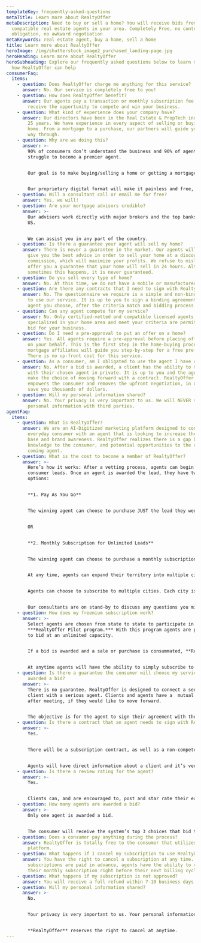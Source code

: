 ```yaml
---
templateKey: frequently-asked-questions
metaTitle: Learn more about RealtyOffer
metaDescription: Need to buy or sell a home? You will receive bids from
  compatible real estate agents in your area. Completely Free, no contracts, no
  obligation, no awkward negotiation
metaKeywords: real estate agent, buy a home, sell a home
title: Learn more about RealtyOffer
heroImage: /img/shutterstock_image2_purchased_landing-page.jpg
heroHeading: Learn more about RealtyOffer
heroSubheading: Explore our frequently asked questions below to learn more about
  how RealtyOffer can help
consumerFaq:
  items:
    - question: Does RealtyOffer charge me anything for this service?
      answer: No. Our service is completely free to you!
    - question: How does RealtyOffer benefit?
      answer: Our agents pay a transaction or monthly subscription fee in order to
        receive the opportunity to compete and win your business.
    - question: What kind of experience does your company have?
      answer: Our directors have been in the Real Estate & PropTech industry for over
        25 years. We have experience in every aspect of selling or buying a
        home. From a mortgage to a purchase, our partners will guide you all the
        way through.
    - question: Why are we doing this?
      answer: >-
        90% of consumers don’t understand the business and 90% of agents
        struggle to become a premier agent.


        Our goal is to make buying/selling a home or getting a mortgage, as easy and stress-free as possible.


        Our proprietary digital format will make it painless and free, while connecting you with one of our top-rated certified agents.
    - question: Will a consultant call or email me for free?
      answer: Yes, we will!
    - question: Are your mortgage advisors credible?
      answer: >-
        Our advisors work directly with major brokers and the top banks in the
        US.


        We can assist you in any part of the country.
    - question: Is there a guarantee your agent will sell my home?
      answer: There is never a guarantee in the market. Our agents will guide you and
        give you the best advice in order to sell your home at a discounted
        commission, which will maximize your profits. We refuse to mislead and
        offer you a guarantee that your home will sell in 24 hours. Although
        sometimes this happens, it is never guaranteed.
    - question: Do you sell every type of home?
      answer: No. At this time, we do not have a mobile or manufactured home division.
    - question: Are there any contracts that I need to sign with RealtyOffer?
      answer: No. The questionnaire we require is a simple and non-binding agreement
        to use our service. It is up to you to sign a binding agreement with the
        agent you choose, after the criteria match and bidding process occurs.
    - question: Can any agent compete for my service?
      answer: No. Only certified-vetted and compatible licensed agents that are
        specialized in your home area and meet your criteria are permitted to
        bid for your business.
    - question: Do I need a pre-approval to put an offer on a home?
      answer: Yes. All agents require a pre-approval before placing offers on homes,
        on your behalf. This is the first step in the home-buying process. Our
        mortgage affiliates will guide you step-by-step for a free pre-approval.
        There is no up-front cost for this service.
    - question: As a consumer, am I obligated to use the agent I have chosen?
      answer: No. After a bid is awarded, a client has the ability to meet or discuss
        with their chosen agent in private. It is up to you and the agent to
        make the choice of moving forward with a contract. RealtyOffer simply
        empowers the consumer and removes the upfront negotiation, in order to
        save you thousands of dollars.
    - question: Will my personal information shared?
      answer: No. Your privacy is very important to us. We will NEVER share your
        personal information with third parties.
agentFaq:
  items:
    - question: What is RealtyOffer?
      answer: We are an AI-Digitized marketing platform designed to connect the
        everyday consumer with an agent that is looking to increase their client
        base and brand awareness. RealtyOffer realizes there is a gap between
        knowledge to the consumer, and potential opportunities to the up and
        coming agent.
    - question: What is the cost to become a member of RealtyOffer?
      answer: >-
        Here’s how it works: After a vetting process, agents can begin to bid on
        consumer leads. Once an agent is awarded the lead, they have two
        options: 


        **1. Pay As You Go**


        The winning agent can choose to purchase JUST the lead they were awarded, one lead at a time, pricing varies from city to city.


        OR


        **2. Monthly Subscription for Unlimited Leads**


        The winning agent can choose to purchase a monthly subscription in the city, cities or counties of their choosing. No matter the number of leads awarded, the price is fixed.


        At any time, agents can expand their territory into multiple cities or counties. Restrictions do apply.


        Agents can choose to subscribe to multiple cities. Each city is assigned a cost based on its size and population density. Any pricing can be purchased with any major credit card.


        Our consultants are on stand-by to discuss any questions you might have.
    - question: How does my freemium subscription work?
      answer: >-
        Select agents are chosen from state to state to participate in a
        ***RealtyOffer Pilot program.*** With this program agents are permitted
        to bid at an unlimited capacity.


        If a bid is awarded and a sale or purchase is consummated, **RealtyOffer will charge a $595 marketing fee from the agents credit card on file, a binding agreement will be required during the freemium opportunity.**


        At anytime agents will have the ability to simply subscribe to any city of choice and avoid a $595 marketing fee per *"**Closed"***transaction.
    - question: Is there a guarantee the consumer will choose my services after I am
        awarded a bid?
      answer: >-
        There is no guarantee. RealtyOffer is designed to connect a serious
        client with a serious agent. Clients and agents have a  mutual choice
        after meeting, if they would like to move forward. 


        The objective is for the agent to sign their agreement with the client after the awkward negotiation has been done through our proprietary bidding platform.
    - question: Is there a contract that an agent needs to sign with RealtyOffer?
      answer: >-
        Yes.


        There will be a subscription contract, as well as a non-compete contract.


        Agents will have direct information about a client and it’s very easy to circumvent the system. Our proprietary technology is able to track all home sales. Only awarded agents are allowed to contact the home buyer or seller after an initial connection through RealtyOffer.
    - question: Is there a review rating for the agent?
      answer: >-
        Yes.


        Clients can, and are encouraged to, post and star rate their experience through the system at any time.
    - question: How many agents are awarded a bid?
      answer: >-
        Only one agent is awarded a bid.


        The consumer will receive the system’s top 3 choices that bid the least commission or meet the consumers matching criteria. It is up to the consumer to choose from there.
    - question: Does a consumer pay anything during the process?
      answer: RealtyOffer is totally free to the consumer that utilizes the bidding
        platform.
    - question: What happens if I cancel my subscription to use RealtyOffer?
      answer: You have the right to cancel a subscription at any time. Monthly
        subscriptions are paid in advance, agents have the ability to cancel
        their monthly subscription right before their next billing cycle.
    - question: What happens if my subscription is not approved?
      answer: You will receive a full refund within 7-10 business days.
    - question: Will my personal information shared?
      answer: >-
        No.


        Your privacy is very important to us. Your personal information will NEVER be shared to third parties.


        **RealtyOffer** reserves the right to cancel at anytime.
---
```

